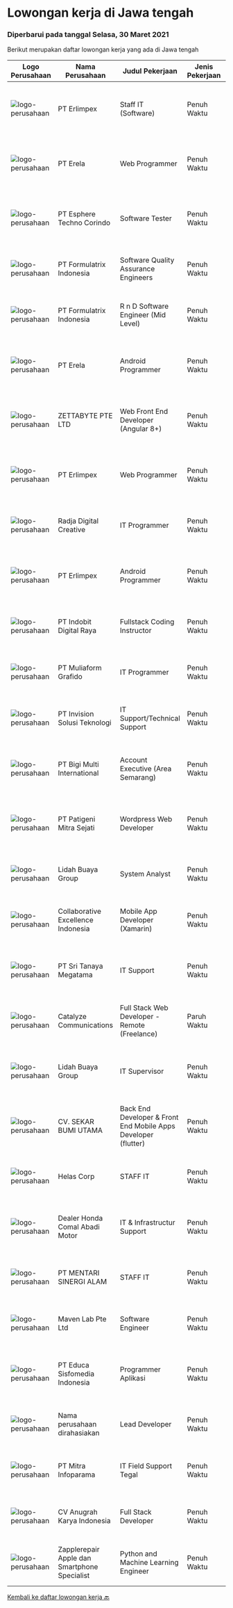 
  # Lowongan kerja di Jawa tengah

  ### Diperbarui pada tanggal Selasa, 30 Maret 2021

  Berikut merupakan daftar lowongan kerja yang ada di Jawa tengah

  |Logo Perusahaan | Nama Perusahaan | Judul Pekerjaan | Jenis Pekerjaan | Gaji Pekerjaan | Lokasi | Deskripsi | Tanggal diunggah | Pranala |
  | -------------- | --------------- | --------------- | --------- | --------- | -------------- | ------- | ----------- | ----------- |
  |![logo-perusahaan](https://image-service-cdn.seek.com.au/66d333d64417176f9bb3a910e3488f291311505e/ee4dce1061f3f616224767ad58cb2fc751b8d2dc)|PT Erlimpex|Staff IT (Software)|Penuh Waktu|---|Semarang|Kandidat harus memiliki setidaknya Gelar Sarjana di Teknik (Komputer/Telekomunikasi) atau setara. Setidaknya memiliki 2 tahun pengalaman dalam bidang...|Senin, 29 Maret 2021|https://www.jobstreet.co.id/id/job/staff-it-software-3492671?token=0~9e8bf4b6-6149-4633-9166-83b20327eb57&sectionRank=1&jobId=jobstreet-id-job-3492671|
|![logo-perusahaan](https://image-service-cdn.seek.com.au/cc8d8c9f0ba1f73a44b17955bdd729eab0a12a93/ee4dce1061f3f616224767ad58cb2fc751b8d2dc)|PT Erela|Web Programmer|Penuh Waktu|---|Semarang|Kualifikasi: Minimal S1 Menguasai PHP  Menguasai teknik pemrograman dengan baik (PHP &amp; MYSQL)  Menguasai HTML, CSS, Javascript, Jquery Terbiasa...|Selasa, 30 Maret 2021|https://www.jobstreet.co.id/id/job/web-programmer-3493868?token=0~9e8bf4b6-6149-4633-9166-83b20327eb57&sectionRank=2&jobId=jobstreet-id-job-3493868|
|![logo-perusahaan](https://image-service-cdn.seek.com.au/ecf6f058e2b0dd1397eb13a4c78ddb6a36d3aae1/ee4dce1061f3f616224767ad58cb2fc751b8d2dc)|PT Esphere Techno Corindo|Software Tester|Penuh Waktu|Rp. 5.000.000-Rp. 6.500.000|Jawa Tengah|Kandidat harus memiliki setidaknya SMA, Diploma, Gelar Sarjana di Ilmu Komputer/Teknologi Informasi atau setara. Setidaknya memiliki 2 tahun...|Selasa, 30 Maret 2021|https://www.jobstreet.co.id/id/job/software-tester-3493881?token=0~9e8bf4b6-6149-4633-9166-83b20327eb57&sectionRank=3&jobId=jobstreet-id-job-3493881|
|![logo-perusahaan](https://image-service-cdn.seek.com.au/e05135195aa2b8f6257a005705142cdd7fa0c196/ee4dce1061f3f616224767ad58cb2fc751b8d2dc)|PT Formulatrix Indonesia|Software Quality Assurance Engineers|Penuh Waktu|---|Salatiga|Job Description: Involved in planning and implementing strategies for quality management and testing. Executing all levels of testing (System,...|Senin, 29 Maret 2021|https://www.jobstreet.co.id/id/job/software-quality-assurance-engineers-3492736?token=0~9e8bf4b6-6149-4633-9166-83b20327eb57&sectionRank=4&jobId=jobstreet-id-job-3492736|
|![logo-perusahaan](https://image-service-cdn.seek.com.au/e05135195aa2b8f6257a005705142cdd7fa0c196/ee4dce1061f3f616224767ad58cb2fc751b8d2dc)|PT Formulatrix Indonesia|R n D Software Engineer (Mid Level)|Penuh Waktu|---|Salatiga|Why Join Us? Work and learn directly with experienced engineers and product managers globally Challenge yourself by learning cutting edge new...|Senin, 29 Maret 2021|https://www.jobstreet.co.id/id/job/r-n-d-software-engineer-mid-level-3492730?token=0~9e8bf4b6-6149-4633-9166-83b20327eb57&sectionRank=5&jobId=jobstreet-id-job-3492730|
|![logo-perusahaan](https://image-service-cdn.seek.com.au/cc8d8c9f0ba1f73a44b17955bdd729eab0a12a93/ee4dce1061f3f616224767ad58cb2fc751b8d2dc)|PT Erela|Android Programmer|Penuh Waktu|---|Semarang|Kualifikasi: Minimal S1 Teknik Informatika Menguasai Android Studio, Java, JSON,PHP Menguasai HTML, CSS, Javascript, Jquery Menguasai teknik...|Selasa, 30 Maret 2021|https://www.jobstreet.co.id/id/job/android-programmer-3493870?token=0~9e8bf4b6-6149-4633-9166-83b20327eb57&sectionRank=6&jobId=jobstreet-id-job-3493870|
|![logo-perusahaan](https://image-service-cdn.seek.com.au/909d2b6daa6c230f1ab554aafada070bb2ff77b4/ee4dce1061f3f616224767ad58cb2fc751b8d2dc)|ZETTABYTE PTE LTD|Web Front End Developer (Angular 8+)|Penuh Waktu|---|Surakarta|Company Introduction Zettabyte is a software development company that focuses on the education sector. We work together with our multicultural team...|Senin, 29 Maret 2021|https://www.jobstreet.co.id/id/job/web-front-end-developer-angular-8-3493270?token=0~9e8bf4b6-6149-4633-9166-83b20327eb57&sectionRank=7&jobId=jobstreet-id-job-3493270|
|![logo-perusahaan](https://image-service-cdn.seek.com.au/66d333d64417176f9bb3a910e3488f291311505e/ee4dce1061f3f616224767ad58cb2fc751b8d2dc)|PT Erlimpex|Web Programmer|Penuh Waktu|---|Semarang|Kandidat harus memiliki setidaknya Gelar Sarjana di Teknik (Komputer/Telekomunikasi) atau setara. Setidaknya memiliki 2 tahun pengalaman dalam bidang...|Senin, 29 Maret 2021|https://www.jobstreet.co.id/id/job/web-programmer-3492701?token=0~9e8bf4b6-6149-4633-9166-83b20327eb57&sectionRank=8&jobId=jobstreet-id-job-3492701|
|![logo-perusahaan](https://us.123rf.com/450wm/pavelstasevich/pavelstasevich1811/pavelstasevich181101027/112815900-stock-vector-no-image-available-icon-flat-vector.jpg?ver=6)|Radja Digital Creative|IT Programmer|Penuh Waktu|Rp. 2.500.000-Rp. 4.500.000|Jawa Tengah|Radja Grup, Perusahaan yang bergerak di Bidang Advertising, Iron Store, IT, Property mencari tallent untuk di ajak jadi tim super perusahaan dengan...|Senin, 29 Maret 2021|https://www.jobstreet.co.id/id/job/it-programmer-3493810?token=0~9e8bf4b6-6149-4633-9166-83b20327eb57&sectionRank=9&jobId=jobstreet-id-job-3493810|
|![logo-perusahaan](https://image-service-cdn.seek.com.au/66d333d64417176f9bb3a910e3488f291311505e/ee4dce1061f3f616224767ad58cb2fc751b8d2dc)|PT Erlimpex|Android Programmer|Penuh Waktu|---|Semarang|Kandidat harus memiliki setidaknya Gelar Sarjana di Teknik (Komputer/Telekomunikasi) atau setara. Setidaknya memiliki 2 tahun pengalaman dalam bidang...|Senin, 29 Maret 2021|https://www.jobstreet.co.id/id/job/android-programmer-3492703?token=0~9e8bf4b6-6149-4633-9166-83b20327eb57&sectionRank=10&jobId=jobstreet-id-job-3492703|
|![logo-perusahaan](https://image-service-cdn.seek.com.au/e34fa560fead455a8c51a5e211698f6d1b961f78/ee4dce1061f3f616224767ad58cb2fc751b8d2dc)|PT Indobit Digital Raya|Fullstack Coding Instructor|Penuh Waktu|---|Jawa Tengah|Bitlabs Academy is an online education platform that teaches you the skills and entrepreneurial mindset you need to thrive in the 4.0 industry. Our...|Senin, 29 Maret 2021|https://www.jobstreet.co.id/id/job/fullstack-coding-instructor-3493626?token=0~9e8bf4b6-6149-4633-9166-83b20327eb57&sectionRank=11&jobId=jobstreet-id-job-3493626|
|![logo-perusahaan](https://image-service-cdn.seek.com.au/f1fb0c938a27e0e3ace4d46818a95b03dd8263c8/ee4dce1061f3f616224767ad58cb2fc751b8d2dc)|PT Muliaform Grafido|IT Programmer|Penuh Waktu|---|Semarang|Syarat : Usia maksimal 30 Tahun Minimal D3 Teknik Informatika (Programming) Menguasai VB.NET &amp; Menguasai SQL Server Jujur, rajin dan bertanggung...|Jumat, 26 Maret 2021|https://www.jobstreet.co.id/id/job/it-programmer-3491726?token=0~9e8bf4b6-6149-4633-9166-83b20327eb57&sectionRank=12&jobId=jobstreet-id-job-3491726|
|![logo-perusahaan](https://image-service-cdn.seek.com.au/a45cf82bf7d813c3dec4fd003a4e59261b66069f/ee4dce1061f3f616224767ad58cb2fc751b8d2dc)|PT Invision Solusi Teknologi|IT Support/Technical Support|Penuh Waktu|---|Semarang|Kualifikasi:Pendidikan minimal D3Memiliki IT background, networking, dan pengetahuan tentang CCTVMemiliki laptop &amp; kendaraan pribadiPengalaman...|Senin, 29 Maret 2021|https://www.jobstreet.co.id/id/job/it-support-technical-support-3493516?token=0~9e8bf4b6-6149-4633-9166-83b20327eb57&sectionRank=13&jobId=jobstreet-id-job-3493516|
|![logo-perusahaan](https://image-service-cdn.seek.com.au/0c18fec6b112137679fd87a61aca854bfaf25188/ee4dce1061f3f616224767ad58cb2fc751b8d2dc)|PT Bigi Multi International|Account Executive (Area Semarang)|Penuh Waktu|---|Semarang|Kualifikasi :  Berusia maksimal 35 tahun Pendidikan minimal D3 Memiliki pengalaman di bidang yang sama minimal 2 tahun Mampu mempresentasikan product...|Kamis, 25 Maret 2021|https://www.jobstreet.co.id/id/job/account-executive-area-semarang-3482017?token=0~9e8bf4b6-6149-4633-9166-83b20327eb57&sectionRank=14&jobId=jobstreet-id-job-3482017|
|![logo-perusahaan](https://image-service-cdn.seek.com.au/4f03855ca553d3ec5f734c789b1bf554dd30b765/ee4dce1061f3f616224767ad58cb2fc751b8d2dc)|PT Patigeni Mitra Sejati|Wordpress Web Developer|Penuh Waktu|Rp. 2.700.000-Rp. 3.000.000|Semarang|Anda memiliki ide-ide kreatif yang out of the box? Mungkin, Anda-lah yang kami cari! Kualifikasi: Usia maksimal 25 tahun Memiliki pengalaman minimal 1...|Jumat, 26 Maret 2021|https://www.jobstreet.co.id/id/job/wordpress-web-developer-3483260?token=0~9e8bf4b6-6149-4633-9166-83b20327eb57&sectionRank=15&jobId=jobstreet-id-job-3483260|
|![logo-perusahaan](https://image-service-cdn.seek.com.au/a2cbe288627607bd25627c1d34ed35667e492e04/ee4dce1061f3f616224767ad58cb2fc751b8d2dc)|Lidah Buaya Group|System Analyst|Penuh Waktu|---|Magelang|Deskripsi Pekerjaan:·        Membuat proses analis dari proses bisnis yang sedang berjalan untuk kemudian dikembangkan menjadi sebuah...|Rabu, 24 Maret 2021|https://www.jobstreet.co.id/id/job/system-analyst-3489599?token=0~9e8bf4b6-6149-4633-9166-83b20327eb57&sectionRank=16&jobId=jobstreet-id-job-3489599|
|![logo-perusahaan](https://image-service-cdn.seek.com.au/00c268b58ba99fc65b0b0108dd8e2d7068acfb74/ee4dce1061f3f616224767ad58cb2fc751b8d2dc)|Collaborative Excellence Indonesia|Mobile App Developer (Xamarin)|Penuh Waktu|---|Jawa Tengah|Responsibilities: Capable of understanding and delivering development according to plan Understanding software development lifecycle, solution,...|Jumat, 26 Maret 2021|https://www.jobstreet.co.id/id/job/mobile-app-developer-xamarin-3491764?token=0~9e8bf4b6-6149-4633-9166-83b20327eb57&sectionRank=17&jobId=jobstreet-id-job-3491764|
|![logo-perusahaan](https://image-service-cdn.seek.com.au/9a95ecfb93d58dde5ef1355e0d47d6d7de7d6465/ee4dce1061f3f616224767ad58cb2fc751b8d2dc)|PT Sri Tanaya Megatama|IT Support|Penuh Waktu|Rp. 3.000.000-Rp. 3.900.000|Semarang|Kandidat harus memiliki setidaknya Gelar Sarjana di Ilmu Komputer/Teknologi Informasi atau setara. Setidaknya memiliki 2 tahun pengalaman dalam bidang...|Rabu, 24 Maret 2021|https://www.jobstreet.co.id/id/job/it-support-3489692?token=0~9e8bf4b6-6149-4633-9166-83b20327eb57&sectionRank=18&jobId=jobstreet-id-job-3489692|
|![logo-perusahaan](https://image-service-cdn.seek.com.au/03a304b22478b75485b9e4c2a6a4429e414e5def/ee4dce1061f3f616224767ad58cb2fc751b8d2dc)|Catalyze Communications|Full Stack Web Developer - Remote (Freelance)|Paruh Waktu|---|Jawa Tengah|As part of our ongoing expansion, we seek a reliable, detailed, and experienced freelance Fullstack Web Developer to develop website projects using...|Jumat, 26 Maret 2021|https://www.jobstreet.co.id/id/job/full-stack-web-developer-remote-freelance-3491974?token=0~9e8bf4b6-6149-4633-9166-83b20327eb57&sectionRank=19&jobId=jobstreet-id-job-3491974|
|![logo-perusahaan](https://image-service-cdn.seek.com.au/a2cbe288627607bd25627c1d34ed35667e492e04/ee4dce1061f3f616224767ad58cb2fc751b8d2dc)|Lidah Buaya Group|IT Supervisor|Penuh Waktu|---|Magelang|Deskripsi Pekerjaan·        Membuat timeline pengerjaan pembangunan aplikasi·        Memastikan proses pekerjaan sesuai dengan timeline yang sudah...|Rabu, 24 Maret 2021|https://www.jobstreet.co.id/id/job/it-supervisor-3489606?token=0~9e8bf4b6-6149-4633-9166-83b20327eb57&sectionRank=20&jobId=jobstreet-id-job-3489606|
|![logo-perusahaan](https://image-service-cdn.seek.com.au/6f6d0b01f6cdc9b31f0adde021d91042355f144e/ee4dce1061f3f616224767ad58cb2fc751b8d2dc)|CV. SEKAR BUMI UTAMA|Back End Developer & Front End Mobile Apps Developer (flutter)|Penuh Waktu|Rp. 2.800.000-Rp. 3.920.000|Semarang|Front End DeveloperKeahlian : 1.     Menguasai web programming (PHP, HTML, JAVASCRIPT,CSS)2.     Memahami tentang DBMS ( Postgre, SQLserver atau...|Rabu, 24 Maret 2021|https://www.jobstreet.co.id/id/job/back-end-developer-front-end-mobile-apps-developer-flutter-3481408?token=0~9e8bf4b6-6149-4633-9166-83b20327eb57&sectionRank=21&jobId=jobstreet-id-job-3481408|
|![logo-perusahaan](https://us.123rf.com/450wm/pavelstasevich/pavelstasevich1811/pavelstasevich181101027/112815900-stock-vector-no-image-available-icon-flat-vector.jpg?ver=6)|Helas Corp|STAFF IT|Penuh Waktu|---|Surakarta|Usia maksimal 30 tahun Lulusan D3 / S1 Teknik Informatika / Sistem Informatika Menguasai bahasa pemrograman Menguasai Pemrograman berbasis Web...|Kamis, 25 Maret 2021|https://www.jobstreet.co.id/id/job/staff-it-3490842?token=0~9e8bf4b6-6149-4633-9166-83b20327eb57&sectionRank=22&jobId=jobstreet-id-job-3490842|
|![logo-perusahaan](https://us.123rf.com/450wm/pavelstasevich/pavelstasevich1811/pavelstasevich181101027/112815900-stock-vector-no-image-available-icon-flat-vector.jpg?ver=6)|Dealer Honda Comal Abadi Motor|IT & Infrastructur Support|Penuh Waktu|---|Pemalang|Kandidat harus memiliki setidaknya Gelar Sarjana di Teknik (Komputer/Telekomunikasi) atau setara. Setidaknya memiliki 1 tahun pengalaman dalam bidang...|Rabu, 24 Maret 2021|https://www.jobstreet.co.id/id/job/it-infrastructur-support-3489049?token=0~9e8bf4b6-6149-4633-9166-83b20327eb57&sectionRank=23&jobId=jobstreet-id-job-3489049|
|![logo-perusahaan](https://us.123rf.com/450wm/pavelstasevich/pavelstasevich1811/pavelstasevich181101027/112815900-stock-vector-no-image-available-icon-flat-vector.jpg?ver=6)|PT MENTARI SINERGI ALAM|STAFF IT|Penuh Waktu|Rp. 1.805.000-Rp. 2.527.000|Kulon Progo|PT. Mentari Sinergi Alam adalah perusahaan yang memproduksi Pupuk hayati untuk perkebunan kelapa sawit., membuka lowongan kerja untuk menempati posisi...|Selasa, 23 Maret 2021|https://www.jobstreet.co.id/id/job/staff-it-3487994?token=0~9e8bf4b6-6149-4633-9166-83b20327eb57&sectionRank=24&jobId=jobstreet-id-job-3487994|
|![logo-perusahaan](https://image-service-cdn.seek.com.au/ccc49044bb9d01baabbf8a82f928a14bc75145f2/ee4dce1061f3f616224767ad58cb2fc751b8d2dc)|Maven Lab Pte Ltd|Software Engineer|Penuh Waktu|---|Jawa Tengah|Maven Lab is currently looking for a motivated, passionate and experienced developer to join our Product team. You are expected to be well-versed on...|Rabu, 24 Maret 2021|https://www.jobstreet.co.id/id/job/software-engineer-3481580?token=0~9e8bf4b6-6149-4633-9166-83b20327eb57&sectionRank=25&jobId=jobstreet-id-job-3481580|
|![logo-perusahaan](https://image-service-cdn.seek.com.au/872af7f35e2bafa2702dfbaf22e420655702092f/ee4dce1061f3f616224767ad58cb2fc751b8d2dc)|PT Educa Sisfomedia Indonesia|Programmer Aplikasi|Penuh Waktu|Rp. 3.000.000-Rp. 4.200.000|Salatiga|Kebutuhan Dasar Menguasai pemrograman dasar Dart Dapat mengembangkan antarmuka dan logika apps berbasis Flutter Memiliki pengetahuan dasar tentang...|Selasa, 23 Maret 2021|https://www.jobstreet.co.id/id/job/programmer-aplikasi-3488212?token=0~9e8bf4b6-6149-4633-9166-83b20327eb57&sectionRank=26&jobId=jobstreet-id-job-3488212|
|![logo-perusahaan](https://us.123rf.com/450wm/pavelstasevich/pavelstasevich1811/pavelstasevich181101027/112815900-stock-vector-no-image-available-icon-flat-vector.jpg?ver=6)|Nama perusahaan dirahasiakan|Lead Developer|Penuh Waktu|---|Jawa Tengah|Ensure that the team continues to deliver high-quality results that satisfy clients' and partners' web technology needs. Foster a culture of...|Rabu, 24 Maret 2021|https://www.jobstreet.co.id/id/job/lead-developer-3480828?token=0~9e8bf4b6-6149-4633-9166-83b20327eb57&sectionRank=27&jobId=jobstreet-id-job-3480828|
|![logo-perusahaan](https://image-service-cdn.seek.com.au/e882991b048dd6ac4129f69176834f688f4a0d67/ee4dce1061f3f616224767ad58cb2fc751b8d2dc)|PT Mitra Infoparama|IT Field Support Tegal|Penuh Waktu|---|Tegal|Pendidikan minimal SMK jurusan TKJ atau setara. Pengalaman kerja minimal 6 bulan. Menguasai perangkat keras (Hardware) PC dan Laptop serta Operating...|Senin, 22 Maret 2021|https://www.jobstreet.co.id/id/job/it-field-support-tegal-3486930?token=0~9e8bf4b6-6149-4633-9166-83b20327eb57&sectionRank=28&jobId=jobstreet-id-job-3486930|
|![logo-perusahaan](https://image-service-cdn.seek.com.au/ce4d4ab03a6fec7c586357354e67f460216c540a/ee4dce1061f3f616224767ad58cb2fc751b8d2dc)|CV Anugrah Karya Indonesia|Full Stack Developer|Penuh Waktu|---|Semarang|Skills &amp; Requirement : Previous working experience as a PHP Developer for 2 years. Bachelor degree majoring in Information Technology/Computer...|Rabu, 24 Maret 2021|https://www.jobstreet.co.id/id/job/full-stack-developer-3489639?token=0~9e8bf4b6-6149-4633-9166-83b20327eb57&sectionRank=29&jobId=jobstreet-id-job-3489639|
|![logo-perusahaan](https://image-service-cdn.seek.com.au/4e525e18a9450a87ba6d482e1955e7cb1e055e96/ee4dce1061f3f616224767ad58cb2fc751b8d2dc)|Zapplerepair Apple dan Smartphone Specialist|Python and Machine Learning Engineer|Penuh Waktu|---|Semarang|Job DescriptionWe are looking for new Development Engineers with the major focus on Python environment. Your focus will be to develop and maintain...|Rabu, 24 Maret 2021|https://www.jobstreet.co.id/id/job/python-and-machine-learning-engineer-3477033?token=0~9e8bf4b6-6149-4633-9166-83b20327eb57&sectionRank=30&jobId=jobstreet-id-job-3477033|


  [Kembali ke daftar lowongan kerja 🔙](../README.md#daftar-lowongan-kerja)
  